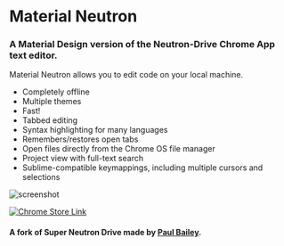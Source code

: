 # Material Neutron

### A Material Design version of the Neutron-Drive Chrome App text editor.


Material Neutron allows you to edit code on your local machine.


- Completely offline
- Multiple themes
- Fast!
- Tabbed editing
- Syntax highlighting for many languages
- Remembers/restores open tabs
- Open files directly from the Chrome OS file manager
- Project view with full-text search 
- Sublime-compatible keymappings, including multiple cursors and selections


![screenshot](http://i.imgur.com/pfKG8hY.png)


[![Chrome Store Link](https://developer.chrome.com/webstore/images/ChromeWebStore_Badge_v2_206x58.png)](https://chrome.google.com/webstore/detail/material-neutron/dnpfikbaljjobebldaaloaaijfcgofbk)

#### A fork of Super Neutron Drive made by [Paul Bailey](https://github.com/pizzapanther/Super-Neutron-Drive).